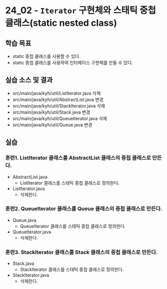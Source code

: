 # 24_02 - `Iterator` 구현체와 스태틱 중첩 클래스(static nested class)

## 학습 목표

- static 중첩 클래스를 사용할 수 있다.
- static 중첩 클래스를 사용하여 인터페이스 구현체를 만들 수 있다.


## 실습 소스 및 결과

- src/main/java/kyh/util/ListIterator.java 삭제
- src/main/java/kyh/util/AbstractList.java 변경
- src/main/java/kyh/util/StackIterator.java 삭제
- src/main/java/kyh/util/Stack.java 변경
- src/main/java/kyh/util/QueueIterator.java 삭제
- src/main/java/kyh/util/Queue.java 변경

## 실습

### 훈련1. ListIterator 클래스를 AbstractList 클래스의 중첩 클래스로 만든다.

- AbstractList.java
  - ListIterator 클래스를 스태틱 중첩 클래스로 정의한다.
- ListIterator.java
  - 삭제한다.

### 훈련2. QueueIterator 클래스를 Queue 클래스의 중첩 클래스로 만든다.

- Queue.java
  - QueueIterator 클래스를 스태틱 중첩 클래스로 정의한다.
- QueueIterator.java
  - 삭제한다.

### 훈련3. StackIterator 클래스를 Stack 클래스의 중첩 클래스로 만든다.

- Stack.java
  - StackIterator 클래스를 스태틱 중첩 클래스로 정의한다.
- StackIterator.java
  - 삭제한다.

